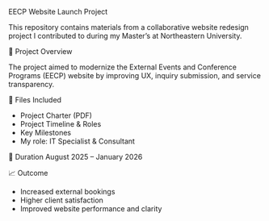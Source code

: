 EECP Website Launch Project

This repository contains materials from a collaborative website redesign project I contributed to during my Master’s at Northeastern University.

🔧 Project Overview

The project aimed to modernize the External Events and Conference Programs (EECP) website by improving UX, inquiry submission, and service transparency.

📁 Files Included

- Project Charter (PDF)
- Project Timeline & Roles
- Key Milestones
- My role: IT Specialist & Consultant

📅 Duration
August 2025 – January 2026

📈 Outcome
- Increased external bookings
- Higher client satisfaction
- Improved website performance and clarity

